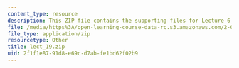 ```yaml
---
content_type: resource
description: This ZIP file contains the supporting files for Lecture 6.
file: /media/https%3A/open-learning-course-data-rc.s3.amazonaws.com/2-067-advanced-structural-dynamics-and-acoustics-13-811-spring-2004/2f1f1e8791d8e69cd7abfe1bd62f02b9_lect_19.zip
file_type: application/zip
resourcetype: Other
title: lect_19.zip
uid: 2f1f1e87-91d8-e69c-d7ab-fe1bd62f02b9
---
```

